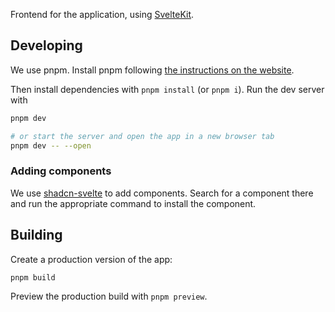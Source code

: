 Frontend for the application, using [SvelteKit](https://kit.svelte.dev/).

## Developing

We use pnpm. Install pnpm following [the instructions on the website](https://pnpm.io/installation).

Then install dependencies with `pnpm install` (or `pnpm i`). Run the dev server with

```bash
pnpm dev

# or start the server and open the app in a new browser tab
pnpm dev -- --open
```

### Adding components

We use [shadcn-svelte](https://www.shadcn-svelte.com/docs) to add components. Search for a component there and run the appropriate command to install the component.

## Building

Create a production version of the app:

```bash
pnpm build
```

Preview the production build with `pnpm preview`.
